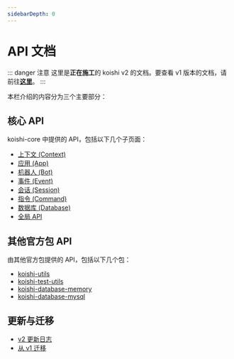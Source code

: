 ```yaml
---
sidebarDepth: 0
---
```


# API 文档

::: danger 注意
这里是**正在施工**的 koishi v2 的文档。要查看 v1 版本的文档，请前往[**这里**](https://koishijs.github.io/v1/)。
:::

本栏介绍的内容分为三个主要部分：

## 核心 API

koishi-core 中提供的 API，包括以下几个子页面：

- [上下文 (Context)](./context.md)
- [应用 (App)](./app.md)
- [机器人 (Bot)](./bot.md)
- [事件 (Event)](./event.md)
- [会话 (Session)](./session.md)
- [指令 (Command)](./command.md)
- [数据库 (Database)](./database.md)
- [全局 API](./global.md)

## 其他官方包 API

由其他官方包提供的 API，包括以下几个包：

- [koishi-utils](./utils.md)
- [koishi-test-utils](./test-utils.md)
- [koishi-database-memory](./database/memory.md)
- [koishi-database-mysql](./database/mysql.md)

## 更新与迁移

- [v2 更新日志](./changelog.md)
- [从 v1 迁移](./migration.md)
